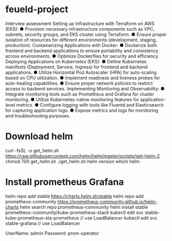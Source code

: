
# feueld-project
Interview assessment
	Setting up Infrastructure with Terraform on AWS (EKS):
●	Provision necessary infrastructure components such as VPC, subnets, security groups, and EKS cluster using Terraform.
●	Ensure proper isolation of resources for different environments (development, staging, production).
	Containerizing Applications with Docker:
●	Dockerize both frontend and backend applications to ensure portability and consistency across environments.
●	Optimize Dockerfiles for security and efficiency.
	Deploying Applications on Kubernetes (EKS):
●	Define Kubernetes manifests (Deployment, Service, Ingress) for frontend and backend applications.
●	Utilize Horizontal Pod Autoscaler (HPA) for auto-scaling based on CPU utilization.
●	Implement readiness and liveness probes for auto-healing capabilities.
●	Ensure proper network policies to restrict access to backend services.
	Implementing Monitoring and Observability:
●	Integrate monitoring tools such as Prometheus and Grafana for cluster monitoring.
●	Utilize Kubernetes-native monitoring features for application-level metrics.
●	Configure logging with tools like Fluentd and Elasticsearch for capturing application logs.
●	Expose metrics and logs for monitoring and troubleshooting purposes.
# Download helm
curl -fsSL -o get_helm.sh https://raw.githubusercontent.com/helm/helm/master/scripts/get-helm-3
chmod 700 get_helm.sh
./get_helm.sh
helm version
which helm

# Install prometheus Grafana
helm repo add stable https://charts.helm.sh/stable
helm repo add prometheus-community https://prometheus-community.github.io/helm-charts
helm search repo prometheus-community
helm install stable prometheus-community/kube-prometheus-stack
kubectl edit svc stable-kube-prometheus-sta-prometheus       // use LoadBalancer
kubectl edit svc stable-grafana       // use LoadBalancer


UserName: admin 
Password: prom-operator
